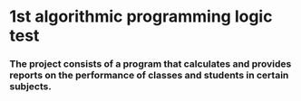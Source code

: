 # 1st algorithmic programming logic test
### The project consists of a program that calculates and provides reports on the performance of classes and students in certain subjects.
